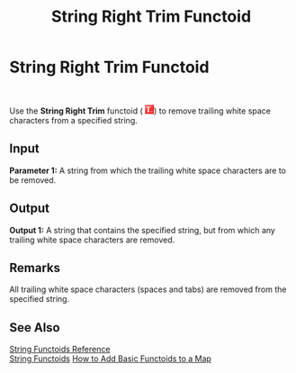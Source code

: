 ﻿---
title: String Right Trim Functoid
TOCTitle: String Right Trim Functoid
ms:assetid: 3caefebc-2399-4b0d-9c30-f6a1d645311e
ms:mtpsurl: https://msdn.microsoft.com/library/Aa559699(v=BTS.80)
ms:contentKeyID: 51527433
ms.date: 08/30/2017
mtps_version: v=BTS.80
---

# String Right Trim Functoid

 

Use the **String Right Trim** functoid ( ![](images/Aa559699.9798a96d-dfee-47aa-a09c-913eba37743e(BTS.80).jpeg)) to remove trailing white space characters from a specified string.

## Input

**Parameter 1:** A string from which the trailing white space characters are to be removed.

## Output

**Output 1:** A string that contains the specified string, but from which any trailing white space characters are removed.

## Remarks

All trailing white space characters (spaces and tabs) are removed from the specified string.

## See Also

[String Functoids Reference](string-functoids-reference.md)  
[String Functoids](https://msdn.microsoft.com/library/aa559399\(v=bts.80\))  
[How to Add Basic Functoids to a Map](https://msdn.microsoft.com/library/aa560635\(v=bts.80\))

